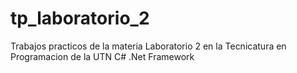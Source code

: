 # tp_laboratorio_2
Trabajos practicos de la materia Laboratorio 2 en la Tecnicatura en Programacion de la UTN 
C# .Net Framework
